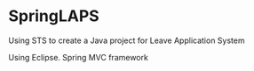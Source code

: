 # SpringLAPS
Using STS to create a Java project for Leave Application System

Using Eclipse. 
Spring MVC framework
